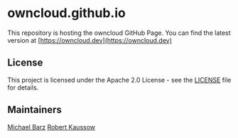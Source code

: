 # owncloud.github.io

This repository is hosting the owncloud GitHub Page. You can find the latest version
at [https://owncloud.dev](https://owncloud.dev)

## License

This project is licensed under the Apache 2.0 License - see the [LICENSE](LICENSE) file for details.

## Maintainers

[Michael Barz](https://github.com/micbar)
[Robert Kaussow](https://github.com/xoxys/)
